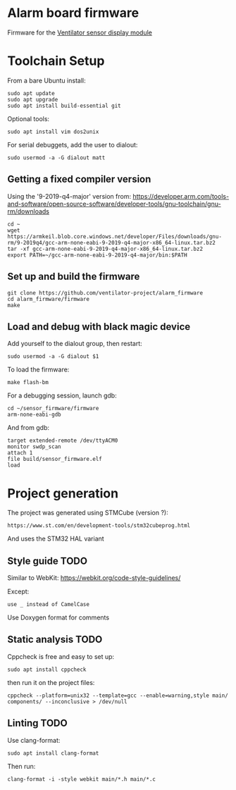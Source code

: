 # Alarm board firmware

Firmware for the [Ventilator sensor display module](https://github.com/ventilator-project/sensor_module)

# Toolchain Setup

From a bare Ubuntu install:

    sudo apt update
    sudo apt upgrade
    sudo apt install build-essential git

Optional tools:

    sudo apt install vim dos2unix

For serial debuggets, add the user to dialout:

    sudo usermod -a -G dialout matt

## Getting a fixed compiler version

Using the '9-2019-q4-major' version from:
https://developer.arm.com/tools-and-software/open-source-software/developer-tools/gnu-toolchain/gnu-rm/downloads

    cd ~
    wget https://armkeil.blob.core.windows.net/developer/Files/downloads/gnu-rm/9-2019q4/gcc-arm-none-eabi-9-2019-q4-major-x86_64-linux.tar.bz2
    tar -xf gcc-arm-none-eabi-9-2019-q4-major-x86_64-linux.tar.bz2
    export PATH=~/gcc-arm-none-eabi-9-2019-q4-major/bin:$PATH

## Set up and build the firmware

    git clone https://github.com/ventilator-project/alarm_firmware
    cd alarm_firmware/firmware
    make

## Load and debug with black magic device

Add yourself to the dialout group, then restart:

    sudo usermod -a -G dialout $1

To load the firmware:

    make flash-bm

For a debugging session, launch gdb:

    cd ~/sensor_firmware/firmware
    arm-none-eabi-gdb

And from gdb:

    target extended-remote /dev/ttyACM0
    monitor swdp_scan
    attach 1
    file build/sensor_firmware.elf
    load
    

# Project generation

The project was generated using STMCube (version ?):

    https://www.st.com/en/development-tools/stm32cubeprog.html

And uses the STM32 HAL variant


## Style guide TODO

Similar to WebKit: https://webkit.org/code-style-guidelines/

Except:

    use _ instead of CamelCase

Use Doxygen format for comments

## Static analysis TODO

Cppcheck is free and easy to set up:

    sudo apt install cppcheck

then run it on the project files:

    cppcheck --platform=unix32 --template=gcc --enable=warning,style main/ components/ --inconclusive > /dev/null

## Linting TODO

Use clang-format:

    sudo apt install clang-format

Then run:

    clang-format -i -style webkit main/*.h main/*.c


